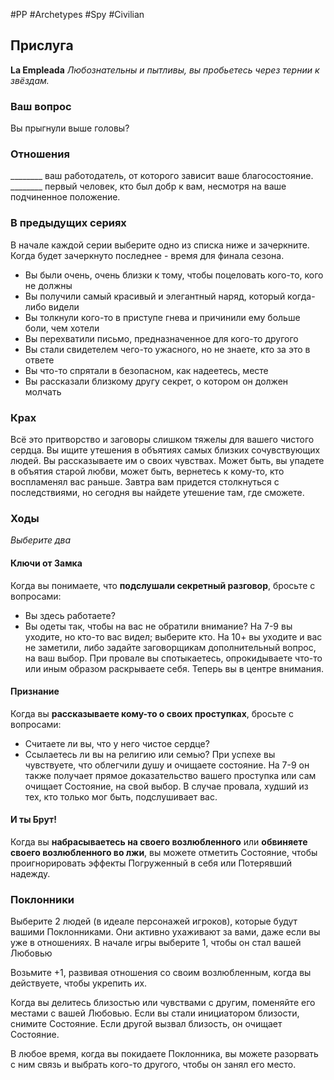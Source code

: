 #PP #Archetypes #Spy #Civilian 

## Прислуга
**La Empleada**
*Любознательны и пытливы, вы пробьетесь через тернии к звёздам.*

### Ваш вопрос
Вы прыгнули выше головы?

### Отношения
\_\_\_\_\_\_\_\_ ваш работодатель, от которого зависит ваше благосостояние. 
\_\_\_\_\_\_\_\_ первый человек, кто был добр к вам, несмотря на ваше подчиненное положение.

### В предыдущих сериях
В начале каждой серии выберите одно из списка ниже и зачеркните. Когда будет зачеркнуто последнее - время для финала сезона. 
- Вы были очень, очень близки к тому, чтобы поцеловать кого-то, кого не должны 
- Вы получили самый красивый и элегантный наряд, который когда-либо видели 
- Вы толкнули кого-то в приступе гнева и причинили ему больше боли, чем хотели 
- Вы перехватили письмо, предназначенное для кого-то другого 
- Вы стали свидетелем чего-то ужасного, но не знаете, кто за это в ответе 
- Вы что-то спрятали в безопасном, как надеетесь, месте 
- Вы рассказали близкому другу секрет, о котором он должен молчать

### Крах
Всё это притворство и заговоры слишком тяжелы для вашего чистого сердца. Вы ищите утешения в объятиях самых близких сочувствующих людей. Вы рассказываете им о своих чувствах. Может быть, вы упадете в объятия старой любви, может быть, вернетесь к кому-то, кто воспламенял вас раньше. Завтра вам придется столкнуться с последствиями, но сегодня вы найдете утешение там, где сможете.

### Ходы
*Выберите два*
#### Ключи от Замка
Когда вы понимаете, что **подслушали секретный разговор**, бросьте с вопросами: 
- Вы здесь работаете? 
- Вы одеты так, чтобы на вас не обратили внимание? 
На 7-9 вы уходите, но кто-то вас видел; выберите кто. На 10+ вы уходите и вас не заметили, либо задайте заговорщикам дополнительный вопрос, на ваш выбор. 
При провале вы спотыкаетесь, опрокидываете что-то или иным образом раскрываете себя. Теперь вы в центре внимания. 

#### Признание
Когда вы **рассказываете кому-то о своих проступках**, бросьте с вопросами: 
- Считаете ли вы, что у него чистое сердце? 
- Ссылаетесь ли вы на религию или семью? 
При успехе вы чувствуете, что облегчили душу и очищаете состояние. На 7-9 он также получает прямое доказательство вашего проступка или сам очищает Состояние, на свой выбор. В случае провала, худший из тех, кто только мог быть, подслушивает вас. 

#### И ты Брут! 
Когда вы **набрасываетесь на своего возлюбленного** или **обвиняете своего возлюбленного во лжи**, вы можете отметить Состояние, чтобы проигнорировать эффекты Погруженный в себя или Потерявший надежду.

### Поклонники
Выберите 2 людей (в идеале персонажей игроков), которые будут вашими Поклонниками. Они активно ухаживают за вами, даже если вы уже в отношениях. В начале игры выберите 1, чтобы он стал вашей Любовью

Возьмите +1, развивая отношения со своим возлюбленным, когда вы действуете, чтобы укрепить их. 

Когда вы делитесь близостью или чувствами с другим, поменяйте его местами с вашей Любовью. Если вы стали инициатором близости, снимите Состояние. Если другой вызвал близость, он очищает Состояние. 

В любое время, когда вы покидаете Поклонника, вы можете разорвать с ним связь и выбрать кого-то другого, чтобы он занял его место.